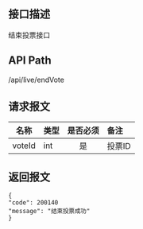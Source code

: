 ## 接口描述
结束投票接口
## API Path
/api/live/endVote
## 请求报文
|名称         |类型           |是否必须   |备注                                 |
|-------------|:--------------|:---------:|:------------------------------------|
|voteId    |int    |是    |投票ID    |
## 返回报文
    {
    "code": 200140
    "message": "结束投票成功"
    }
